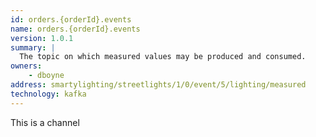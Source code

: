 ```yaml
---
id: orders.{orderId}.events
name: orders.{orderId}.events
version: 1.0.1
summary: |
  The topic on which measured values may be produced and consumed.
owners:
    - dboyne
address: smartylighting/streetlights/1/0/event/5/lighting/measured
technology: kafka
---
```


This is a channel